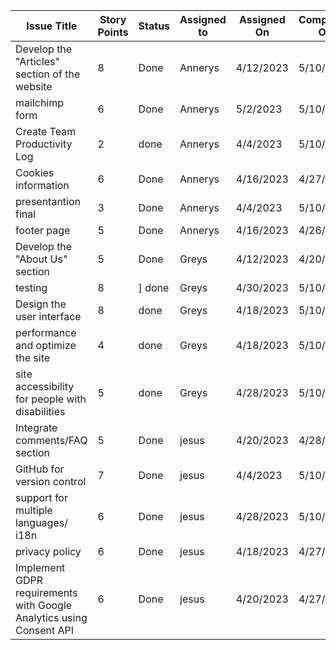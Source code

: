 
|Issue Title|Story Points|Status|Assigned to|Assigned On|Completed On|Category|
|---|---|---|---|--|---|---|
| Develop the "Articles" section of the website | 8 | Done| Annerys | 4/12/2023 | 5/10/2023 | Documentation and design | 
| mailchimp form  | 6 | Done | Annerys | 5/2/2023 | 5/10/2023 | feature and design | 
| Create Team Productivity Log | 2 | done | Annerys | 4/4/2023 | 5/10/2023 | Documentation | 
| Cookies information | 6 |  Done | Annerys| 4/16/2023 | 4/27/2023 | Documentation | 
| presentantion final | 3 | Done | Annerys | 4/4/2023 | 5/10/2023 | Documentation | 
|  footer page| 5| Done | Annerys | 4/16/2023 | 4/26/2023 | Documentation | 
| Develop the "About Us" section | 5 | Done| Greys | 4/12/2023 |4/20/2023 | feature | 
| testing | 8 | ] done| Greys| 4/30/2023 |5/10/2023| Feature | 
| Design the user interface | 8|done| Greys| 4/18/2023 |5/10/2023 | design | 
| performance and optimize the site | 4| done| Greys | 4/18/2023 |5/10/2023 | Feature | 
|site accessibility for people with disabilities| 5 | done | Greys | 4/28/2023| 5/10/2023 | feature | 
| Integrate comments/FAQ section | 5 |  Done | jesus | 4/20/2023 | 4/28/2023 | Documentation and feature | 
| GitHub for version control | 7 |  Done| jesus | 4/4/2023 | 5/10/2023 | feature | 
| support for multiple languages/ i18n| 6 | Done | jesus | 4/28/2023 |5/10/2033 | Feature | 
| privacy policy | 6 | Done |jesus| 4/18/2023 | 4/27/2023| Feature | 
| Implement GDPR requirements with Google Analytics using Consent API | 6| Done | jesus | 4/20/2023 |4/27/2033 | Feature |  

